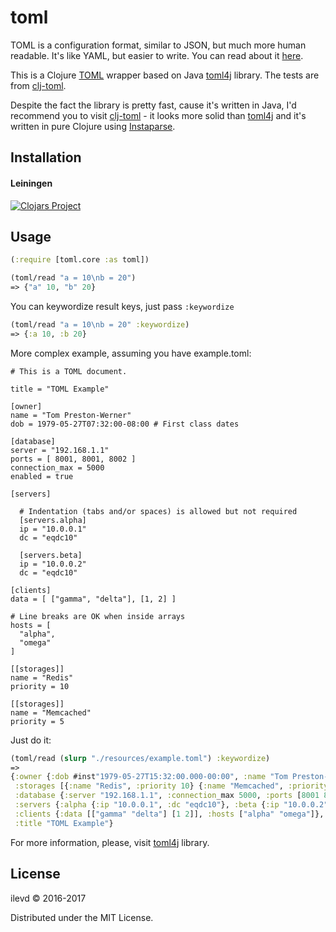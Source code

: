 # toml

TOML is a configuration format, similar to JSON, but much more human readable. It's like YAML, but easier to write. You can read about it [here](https://npf.io/2014/08/intro-to-toml/).

This is a Clojure [TOML](https://github.com/toml-lang/toml) wrapper based on Java [toml4j](https://github.com/mwanji/toml4j) library.
The tests are from [clj-toml](https://github.com/lantiga/clj-toml).

Despite the fact the library is pretty fast, cause it's written in Java, I'd recommend you to visit [clj-toml](https://github.com/lantiga/clj-toml) -
 it looks more solid than [toml4j](https://github.com/mwanji/toml4j) and it's written in pure Clojure using [Instaparse](https://github.com/Engelberg/instaparse).


## Installation

#### Leiningen

[![Clojars Project](https://clojars.org/toml/latest-version.svg)](http://clojars.org/toml)

## Usage

```clojure
(:require [toml.core :as toml])

(toml/read "a = 10\nb = 20")
=> {"a" 10, "b" 20}
```

You can keywordize result keys, just pass ``:keywordize``

```clojure
(toml/read "a = 10\nb = 20" :keywordize)
=> {:a 10, :b 20}
```

More complex example, assuming you have example.toml:
```
# This is a TOML document.

title = "TOML Example"

[owner]
name = "Tom Preston-Werner"
dob = 1979-05-27T07:32:00-08:00 # First class dates

[database]
server = "192.168.1.1"
ports = [ 8001, 8001, 8002 ]
connection_max = 5000
enabled = true

[servers]

  # Indentation (tabs and/or spaces) is allowed but not required
  [servers.alpha]
  ip = "10.0.0.1"
  dc = "eqdc10"

  [servers.beta]
  ip = "10.0.0.2"
  dc = "eqdc10"

[clients]
data = [ ["gamma", "delta"], [1, 2] ]

# Line breaks are OK when inside arrays
hosts = [
  "alpha",
  "omega"
]

[[storages]]
name = "Redis"
priority = 10

[[storages]]
name = "Memcached"
priority = 5
```

Just do it:
```clojure
(toml/read (slurp "./resources/example.toml") :keywordize)
=> 
{:owner {:dob #inst"1979-05-27T15:32:00.000-00:00", :name "Tom Preston-Werner"},
 :storages [{:name "Redis", :priority 10} {:name "Memcached", :priority 5}],
 :database {:server "192.168.1.1", :connection_max 5000, :ports [8001 8001 8002], :enabled true},
 :servers {:alpha {:ip "10.0.0.1", :dc "eqdc10"}, :beta {:ip "10.0.0.2", :dc "eqdc10"}},
 :clients {:data [["gamma" "delta"] [1 2]], :hosts ["alpha" "omega"]},
 :title "TOML Example"}
```

For more information, please, visit [toml4j](https://github.com/mwanji/toml4j) library.

## License

ilevd © 2016-2017

Distributed under the MIT License.
